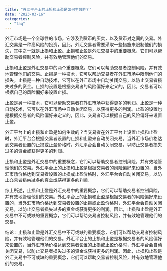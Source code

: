 ```yaml
---
title: "外汇平台上的止损和止盈是如何生效的？"
date: "2023-03-16"
categories: 
  - "faq"
---
```


外汇市场是一个全球性的市场，它涉及到货币的买卖，以及货币对之间的交易。外汇交易是一种高风险的投资，因此，外汇交易者需要采取一些措施来限制他们的损失，其中之一就是止损和止盈。止损和止盈是外汇交易中的重要概念，它们可以帮助交易者控制风险，并有效地管理他们的交易。

止损和止盈是外汇交易中的两个重要概念，它们可以帮助交易者控制风险，并有效地管理他们的交易。止损是一种技术，它可以帮助交易者在外汇市场中限制他们的损失。止损是一种自动技术，它可以在外汇市场中自动关闭交易，以防止交易者损失过多的资金。止损的设置是根据交易者的风险偏好来定义的，因此，交易者可以根据自己的风险偏好来设置止损。

止盈是另一种技术，它可以帮助交易者在外汇市场中获得更多的利润。止盈是一种自动技术，它可以在外汇市场中自动关闭交易，以获得更多的利润。止盈的设置也是根据交易者的风险偏好来定义的，因此，交易者可以根据自己的风险偏好来设置止盈。

外汇平台上的止损和止盈是如何生效的？当交易者在外汇平台上设置止损和止盈时，外汇平台会根据交易者设置的止损和止盈来自动关闭交易。当外汇市场价格达到交易者设置的止损或止盈价格时，外汇平台会自动关闭交易，以防止交易者损失过多的资金或获得更多的利润。

止损和止盈是外汇交易中的重要概念，它们可以帮助交易者控制风险，并有效地管理他们的交易。外汇平台上的止损和止盈是根据交易者的风险偏好来设置的，当外汇市场价格达到交易者设置的止损或止盈价格时，外汇平台会自动关闭交易，以防止交易者损失过多的资金或获得更多的利润。

综上所述，止损和止盈是外汇交易中的重要概念，它们可以帮助交易者控制风险，并有效地管理他们的交易。外汇平台上的止损和止盈是根据交易者的风险偏好来设置的，当外汇市场价格达到交易者设置的止损或止盈价格时，外汇平台会自动关闭交易，以防止交易者损失过多的资金或获得更多的利润。因此，止损和止盈是外汇交易中不可或缺的重要概念，它们可以帮助交易者控制风险，并有效地管理他们的交易。

结论：止损和止盈是外汇交易中不可或缺的重要概念，它们可以帮助交易者控制风险，并有效地管理他们的交易。外汇平台上的止损和止盈是根据交易者的风险偏好来设置的，当外汇市场价格达到交易者设置的止损或止盈价格时，外汇平台会自动关闭交易，以防止交易者损失过多的资金或获得更多的利润。因此，止损和止盈是外汇交易中不可或缺的重要概念，它们可以帮助交易者控制风险，并有效地管理他们的交易。
